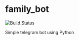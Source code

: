 # family_bot

[![Build Status](https://travis-ci.com/igorol/family_bot.svg?branch=master)](https://travis-ci.com/igorol/family_bot)

Simple telegram bot using Python
